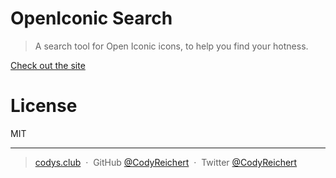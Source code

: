 # OpenIconic Search
> A search tool for Open Iconic icons, to help you find your hotness.

[Check out the site](https://codys.club/open-iconic-search)

# License

MIT

---

> [codys.club](https://codys.club) &nbsp;&middot;&nbsp;
> GitHub [@CodyReichert](https://github.com/CodyReichert) &nbsp;&middot;&nbsp;
> Twitter [@CodyReichert](https://twitter.com/CodyReichert)

